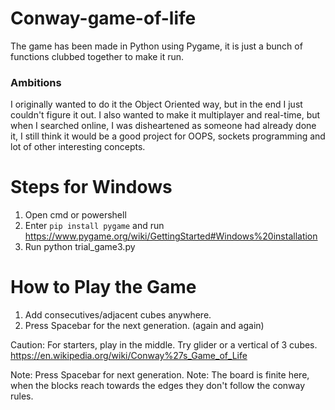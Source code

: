 # Conway-game-of-life

The game has been made in Python using Pygame, it is just a bunch of functions clubbed together to make it run.
### Ambitions
I originally wanted to do it the Object Oriented way, but in the end I just couldn't figure it out.
I also wanted to make it multiplayer and real-time, but when I searched online, I was disheartened as someone had already done it, I still think it would be a good project for OOPS, sockets programming and lot of other interesting concepts.

# Steps for Windows
1) Open cmd or powershell
2) Enter `pip install pygame` and run 
https://www.pygame.org/wiki/GettingStarted#Windows%20installation
3) Run python trial_game3.py

# How to Play the Game
1) Add consecutives/adjacent cubes anywhere.
2) Press Spacebar for the next generation. (again and again)

Caution: For starters, play in the middle. Try glider or a vertical of 3 cubes. https://en.wikipedia.org/wiki/Conway%27s_Game_of_Life

Note: Press Spacebar for next generation.
Note: The board is finite here, when the blocks reach towards the edges they don't follow the conway rules.
